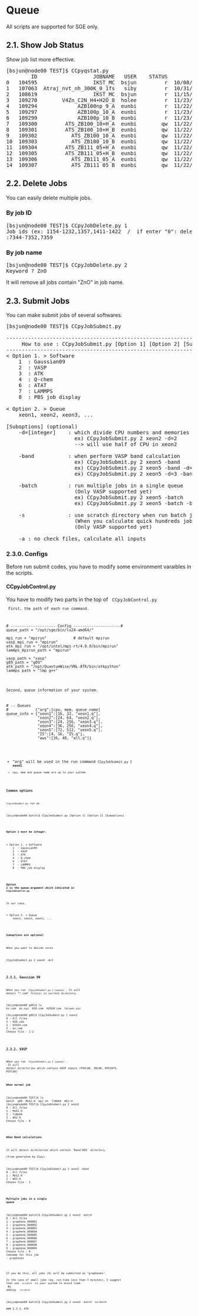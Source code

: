 # Queue
All scripts are supported for SGE only.
## 2.1. Show Job Status
Show job list more effective.
<pre>
[bsjun@node00 TEST]$ CCpyqstat.py 
        ID                  JOBNAME   USER    STATUS           START-TIME          RUN-TIME      QUEUE-NODE SLOTS
0   104595                  IKST_MC  bsjun         r  10/08/2017 17:35:06  46 days, 1:52:50  xeon1.q@node01    16
1   107063  Atraj_nvt_nh_300K_0_1fs   siby         r  10/31/2017 09:53:22  23 days, 9:34:34  xeon3.q@node05    12
2   108619                  IKST_MC  bsjun         r  11/15/2017 17:13:07   8 days, 2:14:49  xeon3.q@node06    24
3   109270        V4Zn_C2N_H4+H2O_8  holee         r  11/23/2017 12:00:37           7:27:19  xeon5.q@node09    72
4   109294             AZB100np_9_A  eunbi         r  11/22/2017 23:05:07          20:22:49  xeon2.q@node03    24
5   109297             AZB100p_10_A  eunbi         r  11/23/2017 05:59:07          13:28:49  xeon2.q@node02    24
6   109299             AZB100p_10_B  eunbi         r  11/23/2017 15:01:07           4:26:49  xeon2.q@node04    24
7   109300         ATS_ZB100_10+H_A  eunbi        qw  11/22/2017 23:12:21          20:15:35         xeon2.q    24
8   109301         ATS_ZB100_10+H_B  eunbi        qw  11/22/2017 23:12:21          20:15:35         xeon2.q    24
9   109302           ATS_ZB100_10_A  eunbi        qw  11/22/2017 23:12:21          20:15:35         xeon2.q    24
10  109303           ATS_ZB100_10_B  eunbi        qw  11/22/2017 23:12:21          20:15:35         xeon2.q    24
11  109304         ATS_ZB111_05+H_A  eunbi        qw  11/22/2017 23:12:21          20:15:35         xeon2.q    24
12  109305         ATS_ZB111_05+H_B  eunbi        qw  11/22/2017 23:12:21          20:15:35         xeon2.q    24
13  109306           ATS_ZB111_05_A  eunbi        qw  11/22/2017 23:12:21          20:15:35         xeon2.q    24
14  109307           ATS_ZB111_05_B  eunbi        qw  11/22/2017 23:12:21          20:15:35         xeon2.q    24
</pre>

## 2.2. Delete Jobs
You can easily delete multiple jobs.
### By job ID
<pre>
[bsjun@node00 TEST]$ CCpyJobDelete.py 1
Job ids (ex: 1154-1232,1357,1411-1422  /  if enter "0": delete all your job.) 
:7344-7352,7359
</pre>
### By job name
<pre>
[bsjun@node00 TEST]$ CCpyJobDelete.py 2
Keyword ? ZnO
</pre>
It will remove all jobs contain "ZnO" in job name.

## 2.3. Submit Jobs
You can make submit jobs of several softwares.
<pre>
[bsjun@node00 TEST]$ CCpyJobSubmit.py 

--------------------------------------------------------------------------------------
     How to use : CCpyJobSubmit.py [Option 1] [Option 2] [Suboptions]
--------------------------------------------------------------------------------------
< Option 1. > Software
    1  : Gaussian09
    2  : VASP
    3  : ATK
    4  : Q-chem
    6  : ATAT
    7  : LAMMPS
    8  : PBS job display

< Option 2. > Queue
    xeon1, xeon2, xeon3, ...

[Suboptions] (optional)
    -d=[integer]    : which divide CPU numbers and memories
                      ex) CCpyJobSubmit.py 2 xeon2 -d=2
                      --> will use half of CPU in xeon2

    -band           : when perform VASP band calculation
                      ex) CCpyJobSubmit.py 2 xeon5 -band
                      ex) CCpyJobSubmit.py 2 xeon5 -band -d=2
                      ex) CCpyJobSubmit.py 2 xeon5 -d=3 -band

    -batch          : run multiple jobs in a single queue
                      (Only VASP supported yet)
                      ex) CCpyJobSubmit.py 2 xeon5 -batch
                      ex) CCpyJobSubmit.py 2 xeon5 -batch -band

    -s              : use scratch directory when run batch jobs
                      (When you calculate quick hundreds jobs, to reduce load in master node)
                      (Only VASP supported yet)

    -a : no check files, calculate all inputs
</pre>
### 2.3.0. Configs
Before run submit codes, you have to modify some environment varaibles in the scripts.
#### CCpyJobControl.py
You have to modify two parts in the top of <code> CCpyJobControl.py <code><br>
First, the path of each run command.
<pre>
# -------------------- Config ---------------------#
queue_path = "/opt/sge/bin/lx24-amd64/"

mpi_run = "mpirun"            # default mpirun
vasp_mpi_run = "mpirun"
atk_mpi_run = "/opt/intel/mpi-rt/4.0.0/bin/mpirun"
lammps_mpirun_path = "mpirun"

vasp_path = "vasp"
g09_path = "g09"
atk_path = "/opt/QuantumWise/VNL-ATK/bin/atkpython"
lammps_path = "lmp_g++"
</pre>
Second, queue information of your system.
<pre>
# -- Queues
#            {"arg":[cpu, mem, queue name]
queue_info = {"xeon1":[16, 32, "xeon1.q"],
              "xeon2":[24, 64, "xeon2.q"],
              "xeon3":[24, 256, "xeon3.q"],
              "xeon4":[36, 256, "xeon4.q"],
              "xeon5":[72, 512, "xeon5.q"],
              "I5":[4, 16, "I5.q"],
              "aws":[36, 48, "all.q"]}
</pre>
- "arg" will be used in the run command <code>CCpyJobSubmit.py 2 <b>xeon1</b><code>
- cpu, mem and queue name are up to your system.
### Common options
<code>CCpyJobSubmit.py</code> run as
<pre>
[bsjun@node00 batch]$ CCpyJobSubmit.py [Option 1] [Option 2] [Suboptions]
</pre>
#### Option 1 must be integer.
<pre>
< Option 1. > Software
    1  : Gaussian09
    2  : VASP
    3  : ATK
    4  : Q-chem
    6  : ATAT
    7  : LAMMPS
    8  : PBS job display
</pre>
#### Option 2 is the queue-argument which indicated in <code>CCpyJobControl.py</code>
In our case,
<pre>
< Option 2. > Queue
    xeon1, xeon2, xeon3, ...
</pre>
#### Suboptions are optional
When you want to devide cores
<pre>
CCpyJobSubmit.py 2 xeon5 -d=3
</pre>

### 2.3.1. Gaussian 09
When you run <code> CCpyJobSubmit.py 1 [queue] </code>. It will detect "*.com" file(s) in current directory.
<pre>
[bsjun@node00 g09]$ ls
bz.com  bz.xyz  H2O.com  H2SO4.com  toluen.xyz

[bsjun@node00 g09]$ CCpyJobSubmit.py 1 xeon2
0 : All files
1 : H2O.com
2 : H2SO4.com
3 : bz.com
Choose file : 1-2
</pre>

### 2.3.2. VASP
When you run <code> CCpyJobSubmit.py 2 [queue] </code>.<br>
It will detect directories which contain VASP inputs (POSCAR, INCAR, KPOINTS, POTCAR)
#### When normal job
<pre>
[bsjun@node00 TEST]$ ls
batch  g09  MoS2.H  mpi.sh  TiNbO4  WS2.H
[bsjun@node00 TEST]$ CCpyJobSubmit.py 2 xeon2
0 : All files
1 : MoS2.H
2 : TiNbO4
3 : WS2.H
Choose file : 0
</pre>
#### When Band calculations
It will detect directories which contain 'Band-DOS' directory.<br>
(From generated by CCpy)
<pre>
[bsjun@node00 TEST]$ CCpyJobSubmit.py 2 xeon2 -band
0 : All files
1 : MoS2.H
2 : WS2.H
Choose file : 1
</pre>
#### Multiple jobs in a single queue
<pre>
[bsjun@node00 batch]$ CCpyJobSubmit.py 2 xeon2 -batch
0 : All files
1 : graphene_000001
2 : graphene_000002
3 : graphene_000003
4 : graphene_000004
5 : graphene_000005
6 : graphene_000006
7 : graphene_000007
8 : graphene_000008
9 : graphene_000009
Choose file : 0
Jobname for this job 
: graphenes
</pre>
If you do this, all jobs (9) will be submitted as "graphenes". <br>
In the case of small jobs (eg. run-time less than 5 minutes), I suggest that use <code> scratch </code> in your system to avoid load.<br>
By adding <code> -scratch </code>
<pre>
[bsjun@node00 batch]$ CCpyJobSubmit.py 2 xeon2 -batch -scratch

### 2.3.3. ATK
